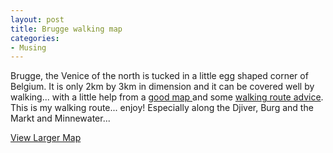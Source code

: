 ```yaml
---
layout: post
title: Brugge walking map
categories:
- Musing
---
```


Brugge, the Venice of the north is tucked in a little egg shaped corner of Belgium. It is only 2km by 3km in dimension and it can be covered well by walking... with a little help from a [good map ](http://www.esat.kuleuven.ac.be/cosic/eurocrypt2000/old/map_bruges_web.gif)and some [walking route advice](http://www.brugge.be/internet/en/toerisme/sightseeing/wandelroutes/index.htm). This is my walking route... enjoy! Especially along the Djiver, Burg and the Markt and Minnewater...

[View Larger Map](http://maps.google.com/maps?q=http:%2F%2Fbbs.keyhole.com%2Fubb%2Fdownload.php%3FNumber%3D1143339&t=k&om=1&ie=UTF8&ll=51.207307,3.226134&spn=0.027384,0.026503&source=embed)
